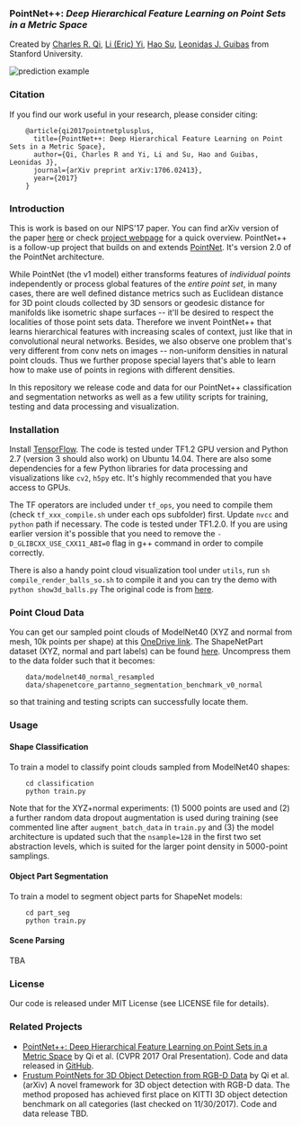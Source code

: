 ### PointNet++: *Deep Hierarchical Feature Learning on Point Sets in a Metric Space*
Created by <a href="http://charlesrqi.com" target="_blank">Charles R. Qi</a>, <a href="http://stanford.edu/~ericyi">Li (Eric) Yi</a>, <a href="http://ai.stanford.edu/~haosu/" target="_blank">Hao Su</a>, <a href="http://geometry.stanford.edu/member/guibas/" target="_blank">Leonidas J. Guibas</a> from Stanford University.

![prediction example](https://github.com/charlesq34/pointnet2/blob/master/doc/teaser.jpg)

### Citation
If you find our work useful in your research, please consider citing:

        @article{qi2017pointnetplusplus,
          title={PointNet++: Deep Hierarchical Feature Learning on Point Sets in a Metric Space},
          author={Qi, Charles R and Yi, Li and Su, Hao and Guibas, Leonidas J},
          journal={arXiv preprint arXiv:1706.02413},
          year={2017}
        }

### Introduction
This is work is based on our NIPS'17 paper. You can find arXiv version of the paper <a href="https://arxiv.org/pdf/1706.02413.pdf">here</a> or check <a href="http://stanford.edu/~rqi/pointnet2">project webpage</a> for a quick overview. PointNet++ is a follow-up project that builds on and extends <a href="https://github.com/charlesq34/pointnet">PointNet</a>. It's version 2.0 of the PointNet architecture.

While PointNet (the v1 model) either transforms features of *individual points* independently or process global features of the *entire point set*, in many cases, there are well defined distance metrics such as Euclidean distance for 3D point clouds collected by 3D sensors or geodesic distance for manifolds like isometric shape surfaces -- it'll be desired to respect the localities of those point sets data. Therefore we invent PointNet++ that learns hierarchical features with increasing scales of context, just like that in convolutional neural networks. Besides, we also observe one problem that's very different from conv nets on images -- non-uniform densities in natural point clouds. Thus we further propose special layers that's able to learn how to make use of points in regions with different densities.

In this repository we release code and data for our PointNet++ classification and segmentation networks as well as a few utility scripts for training, testing and data processing and visualization.

### Installation

Install <a href="https://www.tensorflow.org/install/">TensorFlow</a>. The code is tested under TF1.2 GPU version and Python 2.7 (version 3 should also work) on Ubuntu 14.04. There are also some dependencies for a few Python libraries for data processing and visualizations like `cv2`, `h5py` etc. It's highly recommended that you have access to GPUs.

The TF operators are included under `tf_ops`, you need to compile them (check `tf_xxx_compile.sh` under each ops subfolder) first. Update `nvcc` and `python` path if necessary. The code is tested under TF1.2.0. If you are using earlier version it's possible that you need to remove the `-D_GLIBCXX_USE_CXX11_ABI=0` flag in g++ command in order to compile correctly.

There is also a handy point cloud visualization tool under `utils`, run `sh compile_render_balls_so.sh` to compile it and you can try the demo with `python show3d_balls.py` The original code is from <a href="://github.com/fanhqme/PointSetGeneration">here</a>.

### Point Cloud Data
You can get our sampled point clouds of ModelNet40 (XYZ and normal from mesh, 10k points per shape) at this <a href="https://1drv.ms/u/s!ApbTjxa06z9CgQfKl99yUDHL_wHs">OneDrive link</a>. The ShapeNetPart dataset (XYZ, normal and part labels) can be found <a href="https://1drv.ms/u/s!ApbTjxa06z9CgQnl-Qm6KI3Ywbe1">here</a>. Uncompress them to the data folder such that it becomes:

        data/modelnet40_normal_resampled
        data/shapenetcore_partanno_segmentation_benchmark_v0_normal

so that training and testing scripts can successfully locate them.

### Usage

#### Shape Classification

To train a model to classify point clouds sampled from ModelNet40 shapes:

        cd classification
        python train.py

Note that for the XYZ+normal experiments: (1) 5000 points are used and (2) a further random data dropout augmentation is used during training (see commented line after `augment_batch_data` in `train.py` and (3) the model architecture is updated such that the `nsample=128` in the first two set abstraction levels, which is suited for the larger point density in 5000-point samplings.

#### Object Part Segmentation

To train a model to segment object parts for ShapeNet models:

        cd part_seg
        python train.py

#### Scene Parsing
TBA

### License
Our code is released under MIT License (see LICENSE file for details).

### Related Projects

* <a href="http://stanford.edu/~rqi/pointnet" target="_blank">PointNet++: Deep Hierarchical Feature Learning on Point Sets in a Metric Space</a> by Qi et al. (CVPR 2017 Oral Presentation). Code and data released in <a href="https://github.com/charlesq34/pointnet">GitHub</a>.
* <a href="https://arxiv.org/abs/1711.08488" target="_blank">Frustum PointNets for 3D Object Detection from RGB-D Data</a> by Qi et al. (arXiv) A novel framework for 3D object detection with RGB-D data. The method proposed has achieved first place on KITTI 3D object detection benchmark on all categories (last checked on 11/30/2017). Code and data release TBD.
